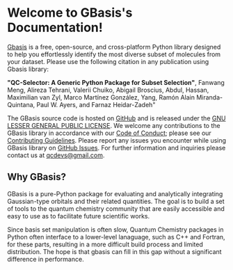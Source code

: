 <!-- #region -->
# Welcome to GBasis's Documentation!

[Gbasis](https://github.com/theochem/gbasis/) is a free, open-source, and cross-platform Python library designed to help you effortlessly identify the most diverse subset of molecules from your dataset. Please use the following citation in any publication using Gbasis library:

**"QC-Selector: A Generic Python Package for Subset Selection"**, Fanwang Meng, Alireza Tehrani, Valerii Chuiko, Abigail Broscius, Abdul, Hassan, Maximilian van Zyl, Marco Martínez González, Yang, Ramón Alain Miranda-Quintana, Paul W. Ayers, and Farnaz Heidar-Zadeh"

The GBasis source code is hosted on [GitHub](https://github.com/theochem/gbasis/) and is released under the [GNU LESSER GENERAL PUBLIC LICENSE](https://github.com/theochem/gbasis/blob/master/LICENSE). We welcome any contributions to the GBasis library in accordance with our [Code of Conduct](https://github.com/theochem/gbasis/blob/master/CODE_OF_CONDUCT.md); please see our [Contributing Guidelines](https://github.com/theochem/gbasis/blob/master/CONTRIBUTING.md). Please report any issues you encounter while using GBasis library on [GitHub Issues](https://github.com/theochem/gbasis/issues). For further information and inquiries please contact us at qcdevs@gmail.com.

## Why GBasis?
GBasis is a pure-Python package for evaluating and analytically integrating Gaussian-type orbitals and their related quantities. The goal is to build a set of tools to the quantum chemistry community that are easily accessible and easy to use as to facilitate future scientific works.

Since basis set manipulation is often slow, Quantum Chemistry packages in Python often interface to a lower-level lanaguage, such as C++ and Fortran, for these parts, resulting in a more difficult build process and limited distribution. The hope is that gbasis can fill in this gap without a significant difference in performance.

<!-- #endregion -->
